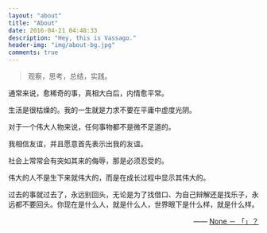 ```yaml
---
layout: "about"
title: "About"
date: 2016-04-21 04:48:33
description: "Hey, this is Vassago."
header-img: "img/about-bg.jpg"
comments: true
---
```



>观察，思考，总结，实践。

通常来说，愈稀奇的事，真相大白后，内情愈平常。

生活是很枯燥的。我的一生就是力求不要在平庸中虚度光阴。

对于一个伟大人物来说，任何事物都不是微不足道的。

我相信友谊，并且愿意首先表示出我的友谊。

社会上常常会有突如其来的侮辱，那是必须忍受的。

伟大的人不是生下来就伟大的，而是在成长过程中显示其伟大的。

过去的事就过去了，永远别回头，无论是为了找借口、为自己辩解还是找乐子，永远都不要回头。你现在是什么人，就是什么人，世界眼下是什么样，就是什么样。

<p style="text-align:right;">
    —— <a href="">None － 「」？ </a>
</p>
